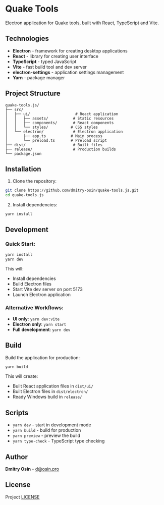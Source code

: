 # Quake Tools

Electron application for Quake tools, built with React, TypeScript and Vite.

## Technologies

- **Electron** - framework for creating desktop applications
- **React** - library for creating user interface
- **TypeScript** - typed JavaScript
- **Vite** - fast build tool and dev server
- **electron-settings** - application settings management
- **Yarn** - package manager

## Project Structure

```
quake-tools.js/
├── src/
│   ├── ui/                    # React application
│   │   ├── assets/           # Static resources
│   │   ├── components/       # React components
│   │   └── styles/          # CSS styles
│   └── electron/             # Electron application
│       ├── app.ts           # Main process
│       └── preload.ts       # Preload script
├── dist/                     # Built files
├── release/                  # Production builds
└── package.json
```

## Installation

1. Clone the repository:
```bash
git clone https://github.com/dmitry-osin/quake-tools.js.git
cd quake-tools.js
```

2. Install dependencies:
```bash
yarn install
```

## Development

### Quick Start:
```bash
yarn install
yarn dev
```

This will:
- Install dependencies
- Build Electron files
- Start Vite dev server on port 5173
- Launch Electron application

### Alternative Workflows:
- **UI only**: `yarn dev:vite`
- **Electron only**: `yarn start`
- **Full development**: `yarn dev`

## Build

Build the application for production:
```bash
yarn build
```

This will create:
- Built React application files in `dist/ui/`
- Built Electron files in `dist/electron/`
- Ready Windows build in `release/`

## Scripts

- `yarn dev` - start in development mode
- `yarn build` - build for production
- `yarn preview` - preview the build
- `yarn type-check` - TypeScript type checking

## Author

**Dmitry Osin** - d@osin.pro

## License

Project [LICENSE](LICENSE) 